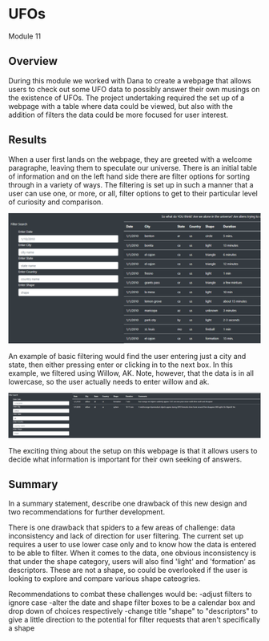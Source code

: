 # UFOs
Module 11

## Overview
During this module we worked with Dana to create a webpage that allows users to check out some UFO data to possibly answer their own musings on the existence of UFOs.
The project undertaking required the set up of a webpage with a table where data could be viewed, but also with the addition of filters the data could be more focused for user interest. 

## Results
When a user first lands on the webpage, they are greeted with a welcome paragraphe, leaving them to speculate our universe.  There is an initial table of information and on the left hand side there are filter options for sorting through in a variety of ways.  The filtering is set up in such a manner that a user can use one, or more, or all, filter options to get to their particular level of curiosity and comparison. 

![starting_image](https://github.com/RachelRautenberg/UFOs/blob/main/Resources/starting_page.PNG)

An example of basic filtering would find the user entering just a city and state, then either pressing enter or clicking in to the next box.  In this example, we filtered using Willow, AK.  Note, however, that the data is in all lowercase, so the user actually needs to enter willow and ak.

![city_state_filter](https://github.com/RachelRautenberg/UFOs/blob/main/Resources/city_state_filter.PNG
)

The exciting thing about the setup on this webpage is that it allows users to decide what information is important for their own seeking of answers. 

## Summary

 In a summary statement, describe one drawback of this new design and two recommendations for further development.
 
There is one drawback that spiders to a few areas of challenge: data inconsistency and lack of direction for user filtering. The current set up requires a user to use lower case only and to know how the data is entered to be able to filter. When it comes to the data, one obvious inconsistency is that under the shape category, users will also find 'light' and 'formation' as descriptors. These are not a shape, so could be overlooked if the user is looking to explore and compare various shape cateogries. 

Recommendations to combat these challenges would be:
-adjust filters to ignore case
-alter the date and shape filter boxes to be a calendar box and drop down of choices respectively
-change title "shape" to "descriptors" to give a little direction to the potential for filter requests that aren't specifically a shape
 
